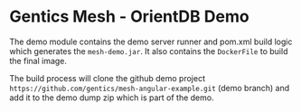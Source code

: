 # Gentics Mesh - OrientDB Demo

The demo module contains the demo server runner and pom.xml build logic which generates the `mesh-demo.jar`. It also contains the `DockerFile` to build the final image.

The build process will clone the github demo project `https://github.com/gentics/mesh-angular-example.git` (demo branch) and add it to the demo dump zip which is part of the demo.

